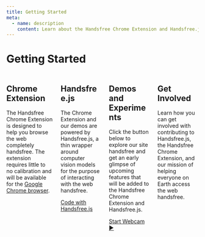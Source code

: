 ```yaml
---
title: Getting Started
meta:
  - name: description
    content: Learn about the Handsfree Chrome Extension and Handsfree.js and how to get started with each
---
```


# Getting Started

<div class="columns">
  <div class="column">
    <h2>Chrome Extension</h2>
    <p>The Handsfree Chrome Extension is designed to help you browse the web completely handsfree. The extension requires little to no calibration and will be available for the <a href="https://www.google.com/chrome/">Google Chrome browser</a>.</p>
  </div>
  <div class="column">
    <h2>Handsfree.js</h2>
    <p>The Chrome Extension and our demos are powered by Handsfree.js, a thin wrapper around computer vision models for the purpose of interacting with the web handsfree.</p>
    <a class="button" href="https://handsfree.js.org">Code with Handsfree.js</a>
  </div>
  <div class="column">
    <h2>Demos and Experiments</h2>
    <p>Click the button below to explore our site handsfree and get an early glimpse of upcoming features that will be added to the Handsfree Chrome Extension and Handsfree.js.</p>
    <a class="button" href="/demos/?start">Start Webcam ▶</a>
  </div>
  <div class="column">
    <h2>Get Involved</h2>
    <p>Learn how you can get involved with contributing to Handsfree.js, the Handsfree Chrome Extension, and our mission of helping everyone on Earth access the web handsfree.</p>
  </div>
</div>
